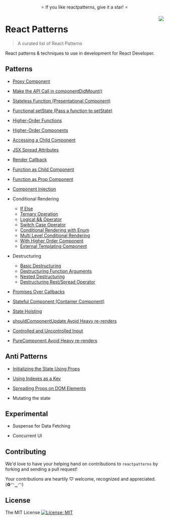 <p align="center">
  ⭐️ If you like reactpatterns, give it a star! ⭐️
</p>

<img src="https://github.com/codefacebook/react-patterns/blob/master/static/images/reactpatterns.png" align="right" />

# React Patterns

> A curated list of React Patterns

React patterns & techniques to use in development for React Developer.

## Patterns

* [Proxy Component](pages/proxy-component.md "Proxy Component")

* [Make the API Call in componentDidMount()](pages/make-the-api-call-in-componentdidmount.md "Make the API Call in componentDidMount()")

* [Stateless Function (Presentational Component)](pages/stateless-function.md "Stateless Function (Presentational Component)")

* [Functional setState (Pass a function to setState)](pages/functional-setstate.md "Functional setState (Pass a function to setState)")

* [Higher-Order Functions](pages/higher-order-functions.md "Higher-Order Functions")

* [Higher-Order Components](pages/higher-order-components.md "Higher-Order Components")

* [Accessing a Child Component](pages/accessing-a-child-component.md "Accessing a Child Component")

* [JSX Spread Attributes](pages/jsx-spread-attributes.md "JSX Spread Attributes")

* [Render Callback](pages/render-callback.md "Render Callback")

* [Function as Child Component](pages/function-as-child-component.md "Function as Child Component")

* [Function as Prop Component](pages/function-as-prop-component.md "Function as Prop Component")

* [Component Injection](pages/component-injection.md "Component Injection")

<!-- * [Conditional rendering](pages/conditional-rendering.md "Conditional rendering") -->

* Conditional Rendering
  * [If Else](pages/if-else.md "If Else")
  * [Ternary Operation](pages/ternary-operation.md "Ternary Operation")
  * [Logical && Operator](pages/logical-and-operator.md "Logical && Operator")
  * [Switch Case Operator](pages/switch-case-operator.md "Switch Case Operator")
  * [Conditional Rendering with Enum](pages/conditional-rendering-with-enum.md "Conditional Rendering with Enum")
  * [Multi Level Conditional Rendering](pages/multi-level-conditional-rendering.md "Multi Level Conditional Rendering")
  * [With Higher Order Component](pages/with-higher-order-component.md "With Higher Order Component")
  * [External Templating Component](pages/external-templating-component.md "External Templating Component")

* Destructuring
  * [Basic Destructuring](pages/destructuring.md "Basic Destructuring")
  * [Destructuring Function Arguments](pages/destructuring-function-arguments.md "Destructuring Function Arguments")
  * [Nested Destructuring](pages/nested-destructuring.md "Nested Destructuring")
  * [Destructuring Rest/Spread Operator](pages/destructuring-rest-and-spread-operator.md "Destructuring Rest/Spread Operator")

* [Promises Over Callbacks](pages/promises-over-callbacks.md "Promises Over Callbacks")

* [Stateful Component (Container Component)](pages/container-component.md "Stateful Component (Container Component)")

* [State Hoisting](pages/state-hoisting.md "State Hoisting")

* [shouldComponentUpdate Avoid Heavy re-renders](pages/shouldcomponentupdate-avoid-heavy-re-renders.md "shouldComponentUpdate Avoid Heavy re-renders")

* [Controlled and Uncontrolled Input](pages/controlled-and-uncontrolled-input.md "Controlled and Uncontrolled Input")

* [PureComponent Avoid Heavy re-renders](pages/purecomponent-avoid-heavy-re-renders.md "PureComponent Avoid Heavy re-renders")

## Anti Patterns

* [Initializing the State Using Props](pages/props-in-initial-state.md "Initializing the State Using Props")

* [Using Indexes as a Key](pages/indexes-as-a-key.md "Using Indexes as a Key")

* [Spreading Props on DOM Elements](pages/spreading-props-on-dom-elements.md "Spreading Props on DOM Elements")

* Mutating the state

## Experimental

* Suspense for Data Fetching

* Concurrent UI

## Contributing

We'd love to have your helping hand on contributions to `reactpatterns` by forking and sending a pull request!

Your contributions are heartily ♡ welcome, recognized and appreciated. (✿◠‿◠)

## License

The MIT License [![License: MIT](https://img.shields.io/badge/License-MIT-yellow.svg)](https://opensource.org/licenses/MIT)


<!-- =============== -->
<!-- 

callback-ref => https://reactjs.org/docs/refs-and-the-dom.html#callback-refs 

functional-setstate

-->
<!-- =============== -->
